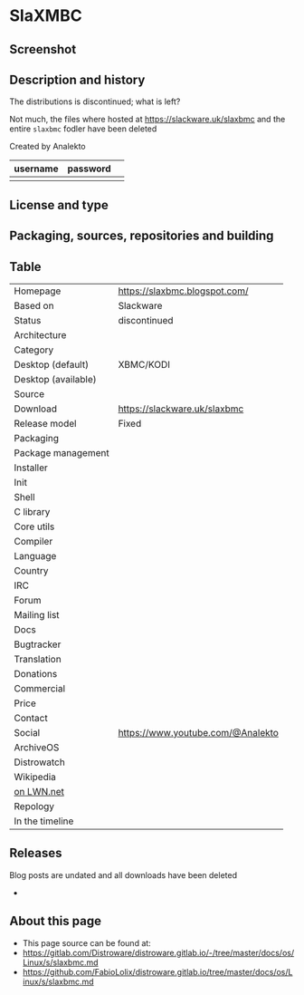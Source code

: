 # SlaXMBC

## Screenshot


## Description and history

The distributions is discontinued; what is left?

Not much, the files where hosted at <https://slackware.uk/slaxbmc> and the entire `slaxbmc` fodler have been deleted

Created by Analekto

| username | password |  |
|----------|----------|--|
|  |  |  |


## License and type




## Packaging, sources, repositories and building




## Table

|                       |  |
|-----------------------|--|
| Homepage              | <https://slaxbmc.blogspot.com/> |
| Based on              | Slackware |
| Status                | discontinued |
| Architecture          |  |
| Category              |  |
| Desktop (default)     | XBMC/KODI |
| Desktop (available)   |  |
| Source                |  |
| Download              | https://slackware.uk/slaxbmc |
| Release model         | Fixed |
| Packaging             |  |
| Package management    |  |
| Installer             |  |
| Init                  |  |
| Shell                 |  |
| C library             |  |
| Core utils            |  |
| Compiler              |  |
| Language              |  |
| Country               |  |
| IRC                   |  |
| Forum                 |  |
| Mailing list          |  |
| Docs                  |  |
| Bugtracker            |  |
| Translation           |  |
| Donations             |  |
| Commercial            |  |
| Price                 |  |
| Contact               |  |
| Social                | <https://www.youtube.com/@Analekto> |
| ArchiveOS             |  |
| Distrowatch           |  |
| Wikipedia             |  |
| [on LWN.net](https://lwn.net/Distributions/) |  |
| Repology              |  |
| In the timeline       |  |


## Releases

Blog posts are undated and all downloads have been deleted

* 


## About this page

* This page source can be found at:
* <https://gitlab.com/Distroware/distroware.gitlab.io/-/tree/master/docs/os/Linux/s/slaxbmc.md>
* <https://github.com/FabioLolix/distroware.gitlab.io/tree/master/docs/os/Linux/s/slaxbmc.md>
